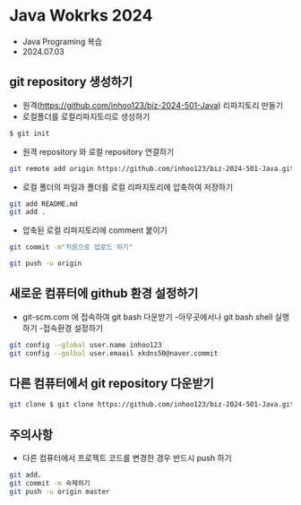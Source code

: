 # Java Wokrks 2024
- Java Programing 복습
- 2024.07.03

## git repository 생성하기
- 원격(https://github.com/inhoo123/biz-2024-501-Java) 리파지토리 만들기
- 로컬폴더를 로컬리파지토리로 생성하기

```bash
$ git init
```
- 원격 repository 와 로컬 repository 연결하기
```bash
git remote add origin https://github.com/inhoo123/biz-2024-501-Java.git
```
- 로컬 폴더의 파일과 폴더를 로컬 리파지토리에 압축하여 저장하기
 ```bash
 git add README.md
 git add .
 ```
 - 압축된 로컬 리파지토리에 comment 붙이기
 ```bash
 git commit -m"처음으로 업로드 하기"
 ```
 ```bash
 git push -u origin
 ```

 ## 새로운 컴퓨터에 github 환경 설정하기
  - git-scm.com 에 접속하여 git bash 다운받기
  -아무곳에서나 git bash shell 실행하기
  -접속환경 설정하기
  ```bash
  git config --global user.name inhoo123
  git config --golbal user.emaail xkdns50@naver.commit
  ```
 ## 다른 컴퓨터에서 git repository 다운받기
 ```bash
 git clone $ git clone https://github.com/inhoo123/biz-2024-501-Java.git


 ``` 

 ## 주의사항
 - 다른 컴퓨터에서 프로젝트 코드를 변경한 경우 반드시 push 하기
 ``` bash
 git add.
 git commit -m 숙제하기
 git push -u origin master
 ```